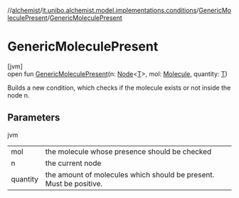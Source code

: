 //[alchemist](../../../index.md)/[it.unibo.alchemist.model.implementations.conditions](../index.md)/[GenericMoleculePresent](index.md)/[GenericMoleculePresent](-generic-molecule-present.md)

# GenericMoleculePresent

[jvm]\
open fun [GenericMoleculePresent](-generic-molecule-present.md)(n: [Node](../../it.unibo.alchemist.model.interfaces/-node/index.md)<[T](../-neighborhood-present/index.md)>, mol: [Molecule](../../it.unibo.alchemist.model.interfaces/-molecule/index.md), quantity: [T](../-neighborhood-present/index.md))

Builds a new condition, which checks if the molecule exists or not inside the node n.

## Parameters

jvm

| | |
|---|---|
| mol | the molecule whose presence should be checked |
| n | the current node |
| quantity | the amount of molecules which should be present. Must be positive. |
